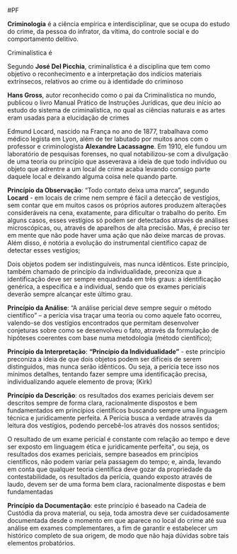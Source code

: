 #PF 

**Criminologia** é a ciência empírica e interdisciplinar, que se ocupa do estudo do crime, da pessoa do infrator, da vítima, do controle social e do comportamento delitivo.

Criminalística é

Segundo **José Del Picchia**, criminalística é a disciplina que tem como objetivo o reconhecimento e a interpretação dos indícios materiais extrínsecos, relativos ao crime ou à identidade do criminoso

**Hans Gross**, autor reconhecido como o pai da Criminalística no mundo, publicou o livro Manual Prático de Instruções Jurídicas, que deu início ao estudo do sistema de criminalística, no qual as ciências naturais e as artes eram usadas para a elucidação de crimes

Edmund Locard, nascido na França no ano de 1877, trabalhava como médico legista em Lyon, além de ter labutado por muitos anos com o professor e criminologista **Alexandre Lacassagne**. Em 1910, ele fundou um laboratório de pesquisas forenses, no qual notabilizou-se com a divulgação de uma teoria ou princípio que asseverava a ideia de que todo indivíduo ou objeto que adrentre a um local de crime acaba levando consigo parte daquele local e deixando alguma coisa nele quando parte.

**Princípio da Observação**: “Todo contato deixa uma marca”, segundo **Locard** - em locais
de crime nem sempre é fácil a detecção de vestígios, sem contar que em muitos casos os
próprios autores produzem alterações consideráveis na cena, exatamente, para dificultar
o trabalho do perito. Em alguns casos, esses vestígios só podem ser detectados através
de análises microscópicas, ou, através de aparelhos de alta precisão. Mas, é preciso ter
em mente que não pode haver uma ação que não deixe marcas de provas. Além disso, é
notória a evolução do instrumental científico capaz de detectar esses vestígios;

Dois objetos podem ser indistinguíveis, mas nunca idênticos. Este princípio, também chamado de princípio da individualidade, preconiza que a identificação deve ser sempre enquadrada em três graus: a identificação genérica, a específica e a individual, sendo que os exames periciais deverão sempre alcançar este último grau.

**Princípio da Análise**: “A análise pericial deve sempre seguir o método científico” – a
perícia visa traçar uma teoria ou como aquele fato ocorreu, valendo-se dos vestígios
encontrados que permitam desenvolver conjeturas sobre como se desenvolveu o fato,
através da formulação de hipóteses coerentes com base numa metodologia (método
científico);

**Princípio da Interpretação**: **“Princípio da Individualidade”** - este princípio preconiza a
ideia de que dois objetos podem ser difíceis de serem distinguidos, mas nunca serão
idênticos. Ou seja, a perícia tece isso nos mínimos detalhes, tentando fazer sempre uma
identificação precisa, individualizando aquele elemento de prova; (Kirk)

**Princípio da Descrição**: os resultados dos exames periciais devem ser descritos sempre
de forma clara, racionalmente dispostos e bem fundamentados em princípios científicos
buscando sempre uma linguagem técnica e juridicamente perfeita. A Perícia busca a
verdade através da leitura dos vestígios, podendo percebê-los através dos nossos
sentidos;

O resultado de um exame pericial é constante com relação ao tempo e deve ser exposto em linguagem ética e juridicamente perfeita", ou seja, os resultados dos exames periciais, sempre baseados em princípios científicos, não podem variar pela passagem do tempo; e, ainda, levando em conta que qualquer teoria científica deve gozar da propriedade da contestabilidade, os resultados da perícia, quando exposto através de laudo, devem ser de uma forma bem clara, racionalmente dispostas e bem fundamentadas

**Princípio da Documentação**: este princípio é baseado na Cadeia de Custódia da prova
material, ou seja, toda amostra deve ser cuidadosamente documentada desde o
momento em que aparece no local do crime até sua análise em exames
complementares, a fim de garantir e estabelecer um histórico completo de sua origem,
de modo que não haja dúvidas sobre tais elementos probatórios.
